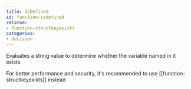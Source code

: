 ```yaml
---
title: IsDefined
id: function-isdefined
related:
- function-structkeyexists
categories:
- decision
---
```


Evaluates a string value to determine whether the variable named in it exists.

For better performance and security, it's recommended to use [[function-structkeyexists]] instead
